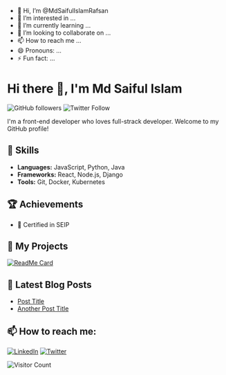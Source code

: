 - 👋 Hi, I’m @MdSaifulIslamRafsan
- 👀 I’m interested in ...
- 🌱 I’m currently learning ...
- 💞️ I’m looking to collaborate on ...
- 📫 How to reach me ...
- 😄 Pronouns: ...
- ⚡ Fun fact: ...

<!---
MdSaifulIslamRafsan/MdSaifulIslamRafsan is a ✨ special ✨ repository because its `README.md` (this file) appears on your GitHub profile.
You can click the Preview link to take a look at your changes.
--->
# Hi there 👋, I'm Md Saiful Islam

![GitHub followers](https://img.shields.io/github/followers/yourusername?style=social) ![Twitter Follow](https://img.shields.io/twitter/follow/yourhandle?style=social)

I'm a front-end developer who loves full-strack developer. Welcome to my GitHub profile!

## 🚀 Skills
- **Languages:** JavaScript, Python, Java
- **Frameworks:** React, Node.js, Django
- **Tools:** Git, Docker, Kubernetes

## 🏆 Achievements
- 📜 Certified in SEIP

## 📘 My Projects
[![ReadMe Card](https://github-readme-stats.vercel.app/api/pin/?username=yourusername&repo=yourrepo)](https://github.com/yourusername/yourrepo)

## 📕 Latest Blog Posts
- [Post Title](link)
- [Another Post Title](link)

## 📫 How to reach me:
[![LinkedIn](https://img.shields.io/badge/LinkedIn-Profile-blue)](https://linkedin.com/in/yourprofile)
[![Twitter](https://img.shields.io/badge/Twitter-Handle-blue)](https://twitter.com/yourhandle)

![Visitor Count](https://visitor-badge.laobi.icu/badge?page_id=yourusername.yourusername)
